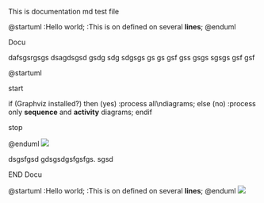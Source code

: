 This is documentation md test file

@startuml
:Hello world;
:This is on defined on
several **lines**;
@enduml

Docu 

dafsgsrgsgs dsagdsgsd gsdg
sdg sdgsgs gs gs gsf gss
 gsgs sgsgs gsf gsf

@startuml

start

if (Graphviz installed?) then (yes)
  :process all\ndiagrams;
else (no)
  :process only
  __sequence__ and __activity__ diagrams;
endif

stop

@enduml
![](https://plantuml.signavio.com/png/UDfKp36Ema0C1T3Uf_XbSeNTWf9B85bMnY6MZ2UCJQHmUbhednvboIWYMp5TX-pROMzOP8cxjikCsZGmdPep0N_xw8jcGjnlqKpkGnxvJ-gfcAB_c1v-4i2S-dnfBCeCYGPcMSeEgvCPNqSqMuco-axq2G00__ybZpCp)


dsgsfgsd gdsgsdgsfgsfgs. sgsd

END Docu

@startuml
:Hello world;
:This is on defined on
several **lines**;
@enduml
![](https://plantuml.signavio.com/png/UDgoyaZDoSbNACyloacnvh8AoSWiLiWiLiZFKqX9JSlCIqrHoC_ZAaujIorAp57Gqih9p4ijrjAovW84003__o7k4fS=)